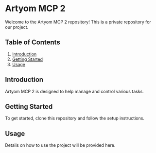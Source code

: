 # Artyom MCP 2

Welcome to the Artyom MCP 2 repository! This is a private repository for our project.

## Table of Contents

1. [Introduction](#introduction)
2. [Getting Started](#getting-started)
3. [Usage](#usage)

## Introduction

Artyom MCP 2 is designed to help manage and control various tasks.

## Getting Started

To get started, clone this repository and follow the setup instructions.

## Usage

Details on how to use the project will be provided here.

